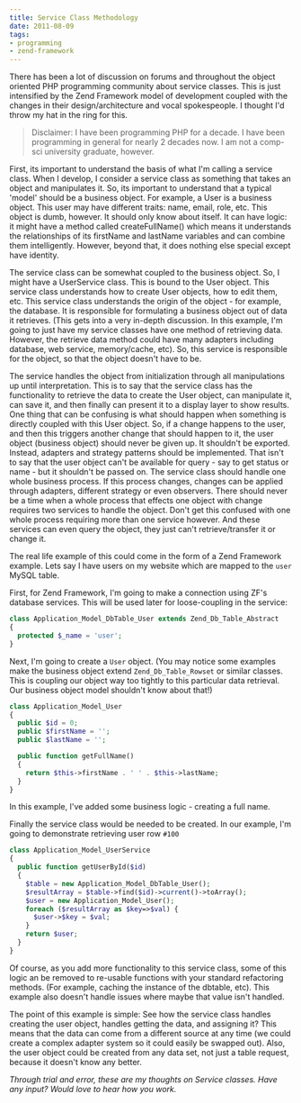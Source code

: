 ```yaml
---
title: Service Class Methodology
date: 2011-08-09
tags:
- programming
- zend-framework
---
```

There has been a lot of discussion on forums and throughout the object oriented PHP programming community about service classes.  This is just intensified by the Zend Framework model of development coupled with the changes in their design/architecture and vocal spokespeople.  I thought I'd throw my hat in the ring for this.

<!--more-->

> Disclaimer: I have been programming PHP for a decade.  I have been programming in general for nearly 2 decades now.  I am not a comp-sci university graduate, however.

First, its important to understand the basis of what I'm calling a service class.  When I develop, I consider a service class as something that takes an object and manipulates it.  So, its important to understand that a typical 'model' should be a business object.  For example, a User is a business object.  This user may have different traits: name, email, role, etc.  This object is dumb, however. It should only know about itself.  It can have logic: it might have a method called createFullName() which means it understands the relationships of its firstName and lastName variables and can combine them intelligently.  However, beyond that, it does nothing else special except have identity.

The service class can be somewhat coupled to the business object.  So, I might have a UserService class.  This is bound to the User object.  This service class understands how to create User objects, how to edit them, etc.  This service class understands the origin of the object - for example, the database.  It is responsible for formulating a business object out of data it retrieves.  (This gets into a very in-depth discussion.  In this example, I'm going to just have my service classes have one method of retrieving data.  However, the retrieve data method could have many adapters including database, web service, memory/cache, etc).  So, this service is responsible for the object, so that the object doesn't have to be.

The service handles the object from initialization through all manipulations up until interpretation.  This is to say that the service class has the functionality to retrieve the data to create the User object, can manipulate it, can save it, and then finally can present it to a display layer to show results.  One thing that can be confusing is what should happen when something is directly coupled with this User object.  So, if a change happens to the user, and then this triggers another change that should happen to it, the user object (business object) should never be given up.  It shouldn't be exported.  Instead, adapters and strategy patterns should be implemented.  That isn't to say that the user object can't be available for query - say to get status or name - but it shouldn't be passed on.  The service class should handle one whole business process.  If this process changes, changes can be applied through adapters, different strategy or even observers. There should never be a time when a whole process that effects one object with change requires two services to handle the object.  Don't get this confused with one whole process requiring more than one service however.  And these services can even query the object, they just can't retrieve/transfer it or change it.

The real life example of this could come in the form of a Zend Framework example.  Lets say I have users on my website which are mapped to the `user` MySQL table.

First, for Zend Framework, I'm going to make a connection using ZF's database services.  This will be used later for loose-coupling in the service:

```php
class Application_Model_DbTable_User extends Zend_Db_Table_Abstract
{
  protected $_name = 'user';
}
```

Next, I'm going to create a `User` object.  (You may notice some examples make the business object extend `Zend_Db_Table_Rowset` or similar classes.  This is coupling our object way too tightly to this particular data retrieval.  Our business object model shouldn't know about that!)

```php
class Application_Model_User
{
  public $id = 0;
  public $firstName = '';
  public $lastName = '';

  public function getFullName()
  {
    return $this->firstName . ' ' . $this->lastName;
  }
}
```
    
In this example, I've added some business logic - creating a full name.

Finally the service class would be needed to be created.  In our example, I'm going to demonstrate retrieving user row `#100`
    
```php
class Application_Model_UserService
{
  public function getUserById($id)
  {
    $table = new Application_Model_DbTable_User();
    $resultArray = $table->find($id)->current()->toArray();
    $user = new Application_Model_User();
    foreach ($resultArray as $key=>$val) {
      $user->$key = $val;
    }
    return $user;
  }
}
```

Of course, as you add more functionality to this service class, some of this logic an be removed to re-usable functions with your standard refactoring methods.  (For example, caching the instance of the dbtable, etc).  This example also doesn't handle issues where maybe that value isn't handled.

The point of this example is simple: See how the service class handles creating the user object, handles getting the data, and assigning it?  This means that the data can come from a different source at any time (we could create a complex adapter system so it could easily be swapped out).  Also, the user object could be created from any data set, not just a table request, because it doesn't know any better.

_Through trial and error, these are my thoughts on Service classes.  Have any input? Would love to hear how you work._
